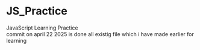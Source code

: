 # JS_Practice
JavaScript Learning Practice
<br>
commit on april 22 2025 is done all existig file which i have made earlier for learning
